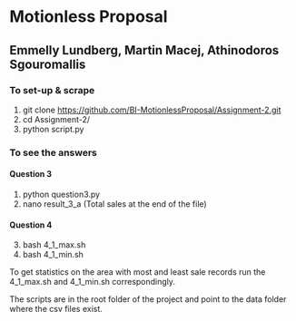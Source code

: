# Motionless Proposal
## Emmelly Lundberg, Martin Macej, Athinodoros Sgouromallis

### To set-up & scrape

1. git clone https://github.com/BI-MotionlessProposal/Assignment-2.git
2. cd Assignment-2/
3. python script.py

### To see the answers
#### Question 3
1. python question3.py
2. nano result_3_a
	(Total sales at the end of the file)
#### Question 4
3. bash 4_1_max.sh
4. bash 4_1_min.sh

To get statistics on the area with most and least  sale records run the 4_1_max.sh and 4_1_min.sh correspondingly. 

The scripts are in the root folder of the project and point to the data folder where the csv files exist.
